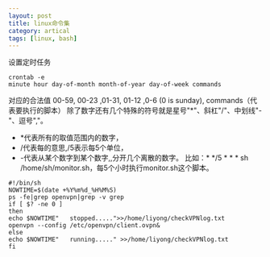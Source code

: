 ```yaml
---
layout: post
title: linux命令集
category: artical
tags: [linux, bash]
---
```

设置定时任务
```
crontab -e
minute hour day-of-month month-of-year day-of-week commands
```
对应的合法值 00-59, 00-23 ,01-31, 01-12 ,0-6 (0 is sunday), commands（代表要执行的脚本）
除了数字还有几个特殊的符号就是星号"*"、斜杠"/"、中划线"-"、逗号","。
- *代表所有的取值范围内的数字，
- /代表每的意思,/5表示每5个单位，
- \-代表从某个数字到某个数字,,分开几个离散的数字。
比如：* */5 * * * sh /home/sh/monitor.sh，每5个小时执行monitor.sh这个脚本。

```
#!/bin/sh
NOWTIME=$(date +%Y%m%d_%H%M%S)
ps -fe|grep openvpn|grep -v grep
if [ $? -ne 0 ]
then
echo $NOWTIME"   stopped.....">>/home/liyong/checkVPNlog.txt
openvpn --config /etc/openvpn/client.ovpn&
else
echo $NOWTIME"   running....." >>/home/liyong/checkVPNlog.txt
fi
```